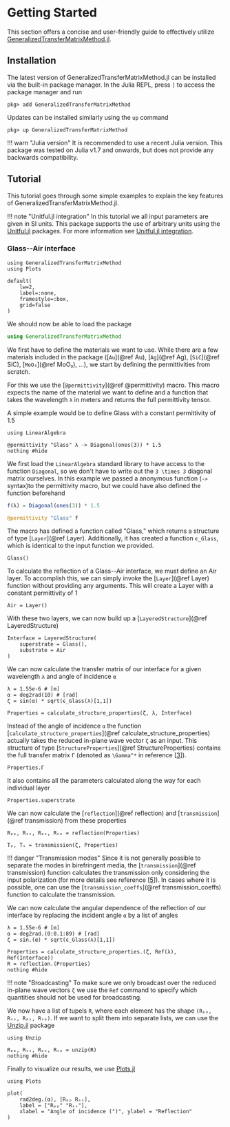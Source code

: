 # Getting Started

This section offers a concise and user-friendly guide to effectively utilize
[GeneralizedTransferMatrixMethod.jl](https://github.com/mtenders/GeneralizedTransferMatrixMethod.jl). 

## Installation

The latest version of GeneralizedTransferMatrixMethod.jl can be installed via
the built-in package manager. In the Julia REPL, press `]` to access the package
manager and run
```
pkg> add GeneralizedTransferMatrixMethod
```
Updates can be installed similarly using the `up` command
```
pkg> up GeneralizedTransferMatrixMethod
```
!!! warn "Julia version"
    It is recommended to use a recent Julia version. This package was tested on
    Julia v1.7 and onwards, but does not provide any backwards compatibility.

## Tutorial

This tutorial goes through some simple examples to explain the key features of 
GeneralizedTransferMatrixMethod.jl.

!!! note "Unitful.jl integration"
    In this tutorial we all input parameters are given in SI units. This package
    supports the use of arbitrary units using the
    [Unitful.jl](https://github.com/PainterQubits/Unitful.jl) packages. For more
    information see [Unitful.jl integration](@ref).

### Glass--Air interface

```@setup tutorial1
using GeneralizedTransferMatrixMethod
using Plots

default(
    lw=2, 
    label=:none,
    framestyle=:box,
    grid=false
)
```

We should now be able to load the package

```julia
using GeneralizedTransferMatrixMethod
```

We first have to define the materials we want to use. While there are a few
materials included in the package ([`Au`](@ref Au), [`Ag`](@ref Ag),
[`SiC`](@ref SiC), [`MoO₃`](@ref MoO₃), ...), we start by defining the
permittivities from scratch. 

For this we use the [`@permittivity`](@ref @permittivity) macro. This macro
expects the name of the material we want to define and a function that takes the
wavelength `λ` in meters and returns the full permittivity tensor.

A simple example would be to define Glass with a constant permittivity of 1.5
```@example tutorial1
using LinearAlgebra

@permittivity "Glass" λ -> Diagonal(ones(3)) * 1.5
nothing #hide
```
We first load the `LinearAlgebra` standard library to have access to the
function `Diagonal`, so we don't have to write out the ``3 \times 3`` diagonal
matrix ourselves. In this example we passed a anonymous function (`->` syntax)to
the permittivity macro, but we could have also defined the function beforehand
```julia
f(λ) = Diagonal(ones(3)) * 1.5

@permittivity "Glass" f
```

The macro has defined a function called "Glass," which returns a structure of
type [`Layer`](@ref Layer). Additionally, it has created a function `ϵ_Glass`,
which is identical to the input function we provided.

```@example tutorial1
Glass()
```

To calculate the reflection of a Glass--Air interface, we must define an Air
layer. To accomplish this, we can simply invoke the [`Layer`](@ref Layer)
function without providing any arguments. This will create a Layer with a
constant permittivity of 1
```@example tutorial1
Air = Layer()
```

With these two layers, we can now build up a [`LayeredStructure`](@ref
LayeredStructure) 
```@example tutorial1
Interface = LayeredStructure(
    superstrate = Glass(),
    substrate = Air
)
```

We can now calculate the transfer matrix of our interface for a given wavelength
`λ` and angle of incidence `α`
```@example tutorial1
λ = 1.55e-6 # [m]
α = deg2rad(10) # [rad]
ζ = sin(α) * sqrt(ϵ_Glass(λ)[1,1])

Properties = calculate_structure_properties(ζ, λ, Interface)
```
Instead of the angle of incidence `α` the function
[`calculate_structure_properties`](@ref calculate_structure_properties) actually
takes the reduced in-plane wave vector `ζ` as an input. This structure of type
[`StructureProperties`](@ref StructureProperties) contains the full transfer
matrix `Γ` (denoted as ``\Gamma^*`` in reference
[[3](https://doi.org/10.1364/JOSA.62.000502)]). 
```@example tutorial1
Properties.Γ
```
It also contains all the parameters calculated along the way for each individual
layer
```@example tutorial1
Properties.superstrate
```

We can now calculate the [`reflection`](@ref reflection) and
[`transmission`](@ref transmission) from these properties
```@example tutorial1
Rₚₚ, Rₛₛ, Rₚₛ, Rₛₚ = reflection(Properties)
```
```@example tutorial1
Tₚ, Tₛ = transmission(ζ, Properties)
```
!!! danger "Transmission modes"
    Since it is not generally possible to separate the modes in birefringent
    media, the [`transmission`](@ref transmission) function calculates the
    transmission only considering the input polarization (for more details see
    reference [[5](http://doi.org/10.1103/PhysRevB.101.165425)]). In cases where
    it is possible, one can use the [`transmission_coeffs`](@ref
    transmission_coeffs) function to calculate the transmission.

We can now calculate the angular dependence of the reflection of our interface
by replacing the incident angle `α` by a list of angles
```@example tutorial1
λ = 1.55e-6 # [m]
α = deg2rad.(0:0.1:89) # [rad]
ζ = sin.(α) * sqrt(ϵ_Glass(λ)[1,1])

Properties = calculate_structure_properties.(ζ, Ref(λ), Ref(Interface))
R = reflection.(Properties)
nothing #hide
```
!!! note "Broadcasting"
    To make sure we only broadcast over the reduced in-plane wave vectors `ζ` we
    use the `Ref` command to specify which quantities should not be used for
    broadcasting. 

We now have a list of tupels `R`, where each element has the shape `(Rₚₚ, Rₛₛ,
Rₚₛ, Rₛₚ)`. If we want to split them into separate lists, we can use the
[Unzip.jl](https://github.com/bramtayl/Unzip.jl) package
```@example tutorial1
using Unzip

Rₚₚ, Rₛₛ, Rₚₛ, Rₛₚ = unzip(R)
nothing #hide
```

Finally to visualize our results, we use
[Plots.jl](https://github.com/JuliaPlots/Plots.jl/)
```@example tutorial1
using Plots

plot(
    rad2deg.(α), [Rₚₚ Rₛₛ], 
    label = ["Rₚₚ" "Rₛₛ"],
    xlabel = "Angle of incidence (°)", ylabel = "Reflection"
)
```
